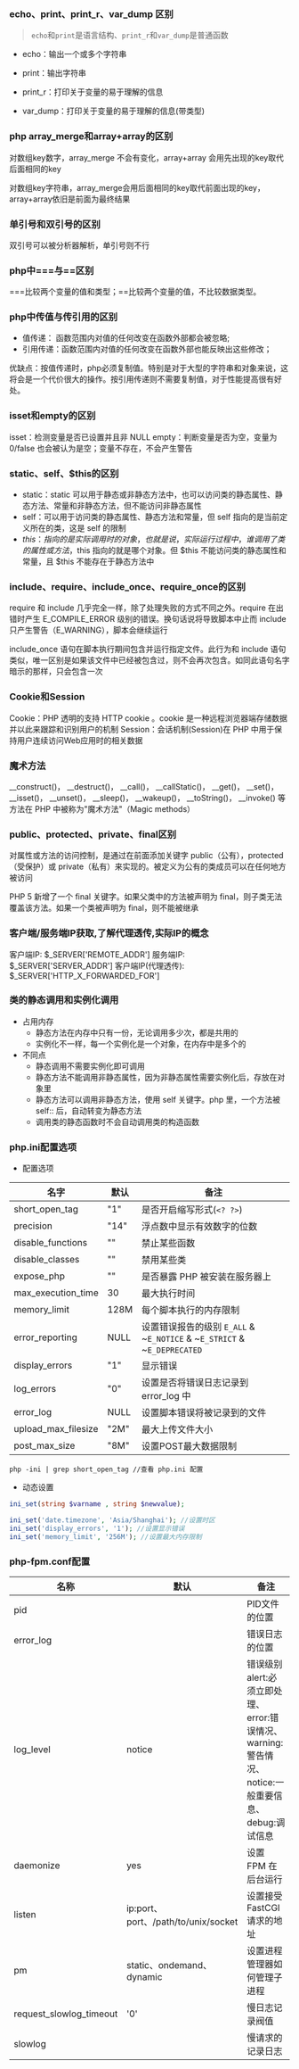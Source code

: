 ### echo、print、print_r、var_dump 区别

> `echo`和`print`是语言结构、`print_r`和`var_dump`是普通函数

- echo：输出一个或多个字符串

- print：输出字符串

- print_r：打印关于变量的易于理解的信息

- var_dump：打印关于变量的易于理解的信息(带类型)
### php array_merge和array+array的区别
对数组key数字，array_merge 不会有变化，array+array 会用先出现的key取代后面相同的key

对数组key字符串，array_merge会用后面相同的key取代前面出现的key，array+array依旧是前面为最终结果

### 单引号和双引号的区别
双引号可以被分析器解析，单引号则不行

### php中===与==区别
===比较两个变量的值和类型；==比较两个变量的值，不比较数据类型。

### php中传值与传引用的区别
- 值传递：  函数范围内对值的任何改变在函数外部都会被忽略;
- 引用传递：函数范围内对值的任何改变在函数外部也能反映出这些修改；

优缺点：按值传递时，php必须复制值。特别是对于大型的字符串和对象来说，这将会是一个代价很大的操作。按引用传递则不需要复制值，对于性能提高很有好处。

### isset和empty的区别
isset：检测变量是否已设置并且非 NULL
empty：判断变量是否为空，变量为 0/false 也会被认为是空；变量不存在，不会产生警告

### static、self、$this的区别
- static：static 可以用于静态或非静态方法中，也可以访问类的静态属性、静态方法、常量和非静态方法，但不能访问非静态属性
- self：可以用于访问类的静态属性、静态方法和常量，但 self 指向的是当前定义所在的类，这是 self 的限制
- $this：指向的是实际调用时的对象，也就是说，实际运行过程中，谁调用了类的属性或方法，$this 指向的就是哪个对象。但 $this 不能访问类的静态属性和常量，且 $this 不能存在于静态方法中

### include、require、include_once、require_once的区别
require 和 include 几乎完全一样，除了处理失败的方式不同之外。require 在出错时产生 E_COMPILE_ERROR 级别的错误。换句话说将导致脚本中止而 include 只产生警告（E_WARNING），脚本会继续运行

include_once 语句在脚本执行期间包含并运行指定文件。此行为和 include 语句类似，唯一区别是如果该文件中已经被包含过，则不会再次包含。如同此语句名字暗示的那样，只会包含一次

### Cookie和Session
Cookie：PHP 透明的支持 HTTP cookie 。cookie 是一种远程浏览器端存储数据并以此来跟踪和识别用户的机制
Session：会话机制(Session)在 PHP 中用于保持用户连续访问Web应用时的相关数据

### 魔术方法
__construct()， __destruct()， __call()， __callStatic()， __get()， __set()， __isset()， __unset()， __sleep()， __wakeup()， __toString()， __invoke() 等方法在 PHP 中被称为"魔术方法"（Magic methods）

### public、protected、private、final区别
对属性或方法的访问控制，是通过在前面添加关键字 public（公有），protected（受保护）或 private（私有）来实现的。被定义为公有的类成员可以在任何地方被访问

PHP 5 新增了一个 final 关键字。如果父类中的方法被声明为 final，则子类无法覆盖该方法。如果一个类被声明为 final，则不能被继承

### 客户端/服务端IP获取,了解代理透传,实际IP的概念
客户端IP: $_SERVER['REMOTE_ADDR']
服务端IP: $_SERVER['SERVER_ADDR']
客户端IP(代理透传): $_SERVER['HTTP_X_FORWARDED_FOR']

### 类的静态调用和实例化调用
- 占用内存
    - 静态方法在内存中只有一份，无论调用多少次，都是共用的
    - 实例化不一样，每一个实例化是一个对象，在内存中是多个的
- 不同点
    - 静态调用不需要实例化即可调用
    - 静态方法不能调用非静态属性，因为非静态属性需要实例化后，存放在对象里
    - 静态方法可以调用非静态方法，使用 self 关键字。php 里，一个方法被 self:: 后，自动转变为静态方法
    - 调用类的静态函数时不会自动调用类的构造函数
    
### php.ini配置选项
- 配置选项

|名字|默认|备注|
|-|-|-|
|short_open_tag|"1"|是否开启缩写形式(`<? ?>`)|
|precision|"14"|浮点数中显示有效数字的位数|
|disable_functions|""|禁止某些函数|
|disable_classes|""|禁用某些类|
|expose_php|""|是否暴露 PHP 被安装在服务器上|
|max_execution_time|30|最大执行时间|
|memory_limit|128M|每个脚本执行的内存限制|
|error_reporting|NULL|设置错误报告的级别 `E_ALL` & ~`E_NOTICE` & ~`E_STRICT` & ~`E_DEPRECATED`|
|display_errors|"1"|显示错误|
|log_errors|"0"|设置是否将错误日志记录到 error_log 中|
|error_log|NULL|设置脚本错误将被记录到的文件|
|upload_max_filesize|"2M"|最大上传文件大小|
|post_max_size|"8M"|设置POST最大数据限制|


```shell
php -ini | grep short_open_tag //查看 php.ini 配置
```

- 动态设置

```php
ini_set(string $varname , string $newvalue);

ini_set('date.timezone', 'Asia/Shanghai'); //设置时区
ini_set('display_errors', '1'); //设置显示错误
ini_set('memory_limit', '256M'); //设置最大内存限制
```

### php-fpm.conf配置

|名称|默认|备注|
|-|-|-|
|pid||PID文件的位置|
|error_log||错误日志的位置|
|log_level|notice|错误级别 alert:必须立即处理、error:错误情况、warning:警告情况、notice:一般重要信息、debug:调试信息|
|daemonize|yes|设置 FPM 在后台运行|
|listen|ip:port、port、/path/to/unix/socket|设置接受 FastCGI 请求的地址|
|pm|static、ondemand、dynamic|设置进程管理器如何管理子进程|
|request_slowlog_timeout|'0'|慢日志记录阀值|
|slowlog||慢请求的记录日志|
